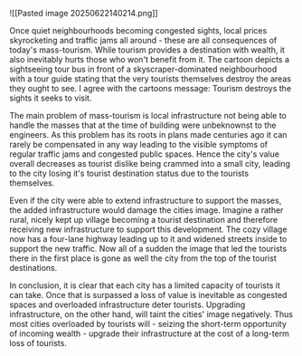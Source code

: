 ![[Pasted image 20250622140214.png]]

Once quiet neighbourhoods becoming congested sights, local prices skyrocketing and traffic jams all around - these are all consequences of today's mass-tourism. While tourism provides a destination with wealth, it also inevitably hurts those who won't benefit from it. The cartoon depicts a sightseeing tour bus in front of a skyscraper-dominated neighbourhood with a tour guide stating that the very tourists themselves destroy the areas they ought to see. I agree with the cartoons message: Tourism destroys the sights it seeks to visit.

The main problem of mass-tourism is local infrastructure not being able to handle the masses that at the time of building were unbeknownst to the engineers. As this problem has its roots in plans made centuries ago it can rarely be compensated in any way leading to the visible symptoms of regular traffic jams and congested public spaces. Hence the city's value  overall decreases as tourist dislike being crammed into a small city, leading to the city losing it's tourist destination status due to the tourists themselves.

Even if the city were able to extend infrastructure to support the masses, the added infrastructure would damage the cities image. Imagine a rather rural, nicely kept up village becoming a tourist destination and therefore receiving new infrastructure to support this development. The cozy village now has a four-lane highway leading up to it and widened streets inside to support the new traffic. Now all of a sudden the image that led the tourists there in the first place is gone as well the city from the top of the tourist destinations.

In conclusion, it is clear that each city has a limited capacity of tourists it can take. Once that is surpassed a loss of value is inevitable as congested spaces and overloaded infrastructure deter tourists. Upgrading infrastructure, on the other hand, will taint the cities' image negatively. Thus most cities overloaded by tourists will - seizing the short-term opportunity of incoming wealth - upgrade their infrastructure at the cost of a long-term loss of tourists.
